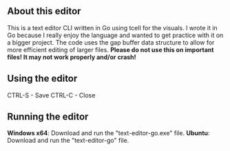## About this editor
This is a text editor CLI written in Go using tcell for the visuals. I wrote it in Go because I really enjoy the language and wanted to get practice with it on a bigger project.
The code uses the gap buffer data structure to allow for more efficient editing of larger files.
**Please do not use this on important files! It may not work properly and/or crash!**

## Using the editor
CTRL-S - Save
CTRL-C - Close

## Running the editor
**Windows x64**: Download and run the "text-editor-go.exe" file.
**Ubuntu**: Download and run the "text-editor-go" file.
